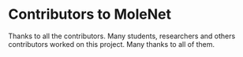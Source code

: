 Contributors to MoleNet
=======================

Thanks to all the contributors. Many students, researchers and others contributors worked on this project. Many thanks to all of them.
